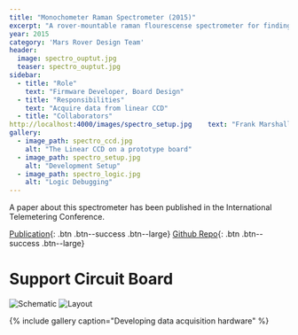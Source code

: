 ```yaml
---
title: "Monochometer Raman Spectrometer (2015)"
excerpt: "A rover-mountable raman flourescense spectrometer for finding organic material"
year: 2015
category: 'Mars Rover Design Team'
header:
  image: spectro_ouptut.jpg
  teaser: spectro_ouptut.jpg
sidebar:
  - title: "Role"
    text: "Firmware Developer, Board Design"
  - title: "Responsibilities"
    text: "Acquire data from linear CCD"
  - title: "Collaborators"
http://localhost:4000/images/spectro_setup.jpg    text: "Frank Marshall, Katie Brinker, John Maruska"
gallery:
  - image_path: spectro_ccd.jpg
    alt: "The Linear CCD on a prototype board"
  - image_path: spectro_setup.jpg
    alt: "Development Setup"
  - image_path: spectro_logic.jpg
    alt: "Logic Debugging"
---
```


A paper about this spectrometer has been published in the International Telemetering Conference.

[Publication](http://arizona.openrepository.com/arizona/handle/10150/596416){: .btn .btn--success .btn--large} [Github Repo](https://github.com/MST-MRDT/Deprecated-Science-Board){: .btn .btn--success .btn--large}

# Support Circuit Board

![Schematic]({{base_url}}/images/science_board_schematic.png)
![Layout]({{base_url}}/images/science_board_layout.png)


{% include gallery caption="Developing data acquisition hardware" %}
